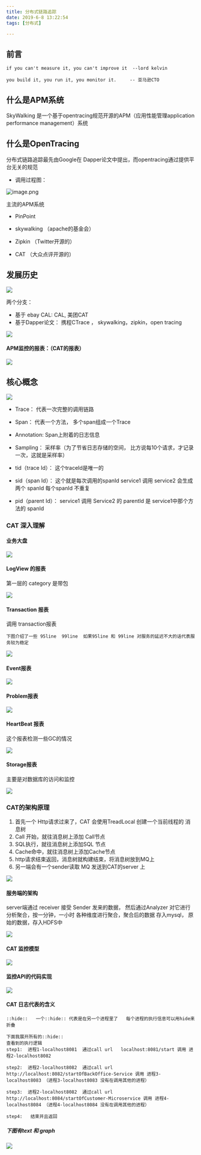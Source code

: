 ```yaml
---
title: 分布式链路追踪
date: 2019-6-8 13:22:54
tags: [分布式]

---
```




## 前言
`if you can't measure it, you can't improve it  --lord kelvin`

```
you build it, you run it, you monitor it.     -- 亚马逊CTO
```



## 什么是APM系统

SkyWalking 是一个基于opentracing规范开源的APM（应用性能管理application performance management）系统



## 什么是OpenTracing

分布式链路追踪最先由Google在 Dapper论文中提出，而opentracing通过提供平台无关的规范

 

- 调用过程图：

![image.png](https://i.loli.net/2020/01/19/JWmxXdEHSB84Pyl.png)

主流的APM系统

- PinPoint

- skywalking   （apache的基金会）

- Zipkin   （Twitter开源的）

- CAT   （大众点评开源的）

   







## 发展历史

![](https://i.loli.net/2020/02/17/5vhVlzoEgrGZJnc.png)



两个分支：

- 基于 ebay CAL:   CAL,  美团CAT
- 基于Dapper论文： 携程CTrace ， skywalking，zipkin，open tracing

![](https://i.loli.net/2020/02/18/1mzh2DkaMTvQnYP.png)

#### APM监控的报表：（CAT的报表）

![](https://i.loli.net/2020/02/18/caHA3lfZYo6FK5Q.png)



##  核心概念

![](https://i.loli.net/2020/02/17/8EJGBxLsqet5Nwk.png)

- Trace： 代表一次完整的调用链路
- Span： 代表一个方法，  多个span组成一个Trace

- Annotation:   Span上附着的日志信息
- Sampling： 采样率（为了节省日志存储的空间， 比方说每10个请求，才记录一次，这就是采样率）



- tid（trace Id）：   这个traceId是唯一的
- sid（span Id）： 这个就是每次调用的spanId   service1 调用 service2 会生成两个 spanId  每个spanId 不重复
- pid（parent Id）： service1 调用 Service2 的 parentId 是  service1中那个方法的 spanId









### CAT 深入理解



#### 业务大盘

![](https://i.loli.net/2020/02/18/AfFpn6laLeKT8Ei.png)





#### LogView 的报表



第一层的  category 是带包

![](https://i.loli.net/2020/02/18/7tBqW5ayLOGwkXr.png)

#### Transaction 报表

调用 transaction报表

```
下图介绍了一些 95line  99line  如果95line 和 99line 对服务的延迟不大的话代表服务较为稳定
```



![](https://i.loli.net/2020/02/18/tJrdBunpF3gwMHy.png)



#### Event报表

![](https://i.loli.net/2020/02/18/E6kgcsyDmtT41eW.png)





#### Problem报表

![](https://i.loli.net/2020/02/18/kzAYXyh3tRpa8J7.png)

#### HeartBeat 报表

这个报表检测一些GC的情况

![](https://i.loli.net/2020/02/18/eX1PQd34RZNuSKn.png)



#### Storage报表

主要是对数据库的访问和监控

![](https://i.loli.net/2020/02/18/Lzoj8JTGWSBP1FX.png)





###  CAT的架构原理

1. 首先一个 Http请求过来了，CAT 会使用TreadLocal   创建一个当前线程的 消息树
2. Call 开始，就往消息树上添加 Call节点
3. SQL执行，就往消息树上添加SQL 节点
4. Cache命中，就往消息树上添加Cache节点
5. http请求结束返回，消息树就构建结束，将消息树放到MQ上
6. 另一端会有一个sender读取 MQ 发送到CAT的server 上

![](https://i.loli.net/2020/02/18/4eCmA9YoxaFnlZV.png)





#### 服务端的架构

server端通过 receiver 接受 Sender 发来的数据， 然后通过Analyzer 对它进行分析聚合，按一分钟，一小时 各种维度进行聚合，聚合后的数据 存入mysql， 原始的数据，存入HDFS中

![](https://i.loli.net/2020/02/18/fd7ez4oCtvmHpuc.png)





#### CAT 监控模型

![](https://i.loli.net/2020/02/18/6v5HJdEkFb7KGOw.png)





#### 监控API的代码实现

![](https://i.loli.net/2020/02/18/dgq6FMsj2Um8KS9.png)





#### CAT 日志代表的含义

```
::hide::   一个::hide:: 代表是在另一个进程里了   每个进程的执行信息可以用hide来折叠

下面我展开所有的::hide::
查看到的执行逻辑
step1:  进程1-localhost8081  通过call url   localhost:8081/start 调用 进程2-localhost8082

step2:  进程2-localhost8082  通过call url   http://localhost:8082/startOfBackOffice-Service 调用 进程3-localhost8083 （进程3-localhost8083 没有在调用其他的进程）

step3:  进程2-localhost8082  通过call url   	http://localhost:8084/startOfCustomer-Microservice 调用 进程4-localhost8084 （进程4-localhost8084 没有在调用其他的进程）

step4:   结束并且返回

```





##### 下图有text 和 graph 

![](https://i.loli.net/2020/02/24/2UQPXumldLy5rpq.png)

